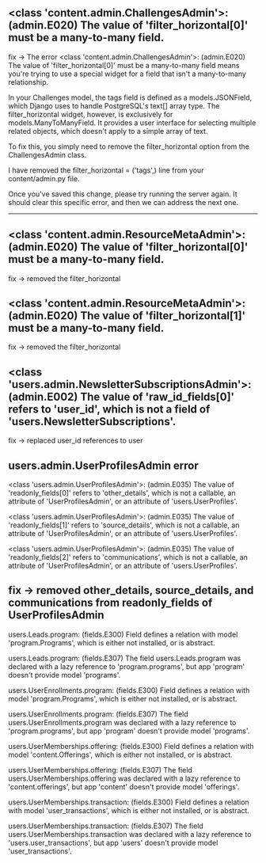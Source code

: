 ## <class 'content.admin.ChallengesAdmin'>: (admin.E020) The value of 'filter_horizontal[0]' must be a many-to-many field.

fix -> The error <class 'content.admin.ChallengesAdmin'>: (admin.E020) The value of 'filter_horizontal[0]' must be a many-to-many field means you're trying to use a special widget for a field that isn't a many-to-many relationship.

In your Challenges model, the tags field is defined as a models.JSONField, which Django uses to handle PostgreSQL's text[] array type. The filter_horizontal widget, however, is exclusively for models.ManyToManyField. It provides a user interface for selecting multiple related objects, which doesn't apply to a simple array of text.

To fix this, you simply need to remove the filter_horizontal option from the ChallengesAdmin class.

I have removed the filter_horizontal = ('tags',) line from your content/admin.py file.

Once you've saved this change, please try running the server again. It should clear this specific error, and then we can address the next one.

---

## <class 'content.admin.ResourceMetaAdmin'>: (admin.E020) The value of 'filter_horizontal[0]' must be a many-to-many field.

fix -> removed the filter_horizontal

## <class 'content.admin.ResourceMetaAdmin'>: (admin.E020) The value of 'filter_horizontal[1]' must be a many-to-many field.

fix -> removed the filter_horizontal

## <class 'users.admin.NewsletterSubscriptionsAdmin'>: (admin.E002) The value of 'raw_id_fields[0]' refers to 'user_id', which is not a field of 'users.NewsletterSubscriptions'.

fix -> replaced user_id references to user

## users.admin.UserProfilesAdmin error

<class 'users.admin.UserProfilesAdmin'>: (admin.E035) The value of 'readonly_fields[0]' refers to 'other_details', which is not a callable, an attribute of 'UserProfilesAdmin', or an attribute of 'users.UserProfiles'.

<class 'users.admin.UserProfilesAdmin'>: (admin.E035) The value of 'readonly_fields[1]' refers to 'source_details', which is not a callable, an attribute of 'UserProfilesAdmin', or an attribute of 'users.UserProfiles'.

<class 'users.admin.UserProfilesAdmin'>: (admin.E035) The value of 'readonly_fields[2]' refers to 'communications', which is not a callable, an attribute of 'UserProfilesAdmin', or an attribute of 'users.UserProfiles'.

## **fix** -> removed other_details, source_details, and communications from readonly_fields of UserProfilesAdmin

users.Leads.program: (fields.E300) Field defines a relation with model 'program.Programs', which is either not installed, or is abstract.

users.Leads.program: (fields.E307) The field users.Leads.program was declared with a lazy reference to 'program.programs', but app 'program' doesn't provide model 'programs'.

users.UserEnrollments.program: (fields.E300) Field defines a relation with model 'program.Programs', which is either not installed, or is abstract.

users.UserEnrollments.program: (fields.E307) The field users.UserEnrollments.program was declared with a lazy reference to 'program.programs', but app 'program' doesn't provide model 'programs'.

users.UserMemberships.offering: (fields.E300) Field defines a relation with model 'content.Offerings', which is either not installed, or is abstract.

users.UserMemberships.offering: (fields.E307) The field users.UserMemberships.offering was declared with a lazy reference to 'content.offerings', but app 'content' doesn't provide model 'offerings'.

users.UserMemberships.transaction: (fields.E300) Field defines a relation with model 'user_transactions', which is either not installed, or is abstract.

users.UserMemberships.transaction: (fields.E307) The field users.UserMemberships.transaction was declared with a lazy reference to 'users.user_transactions', but app 'users' doesn't provide model 'user_transactions'.
